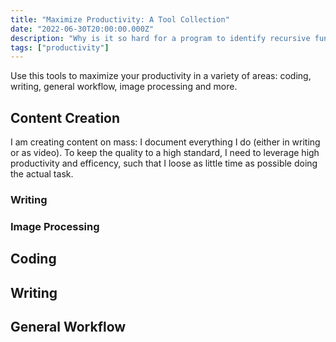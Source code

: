 ```yaml
---
title: "Maximize Productivity: A Tool Collection"
date: "2022-06-30T20:00:00.000Z"
description: "Why is it so hard for a program to identify recursive functions? Let's find a solution to detect recursive functions without the need of executing them on import."
tags: ["productivity"]
---
```


Use this tools to maximize your productivity in a variety of areas: coding, writing, general workflow, image processing and more.


## Content Creation

I am creating content on mass: I document everything I do (either in writing or as video). To keep the quality to a high standard, I need to leverage high productivity and efficency, such that I loose as little time as possible doing the actual task.

### Writing

### Image Processing


## Coding

## Writing


## General Workflow